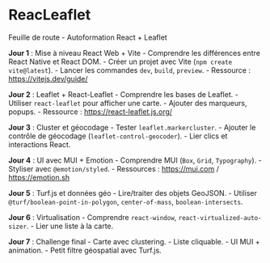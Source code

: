 # ReacLeaflet
Feuille de route - Autoformation React + Leaflet


**Jour 1** : Mise à niveau React Web + Vite - Comprendre les différences entre React Native et React DOM. - Créer un projet avec Vite (`npm create vite@latest`). - Lancer les commandes `dev`, `build`, `preview`. - Ressource : https://vitejs.dev/guide/

 **Jour 2** : Leaflet + React-Leaflet - Comprendre les bases de Leaflet. - Utiliser `react-leaflet` pour afficher une carte. - Ajouter des marqueurs, popups. - Ressource : https://react-leaflet.js.org/

**Jour 3** : Cluster et géocodage - Tester `leaflet.markercluster`. - Ajouter le contrôle de géocodage (`leaflet-control-geocoder`). - Lier clics et interactions React.

**Jour 4** : UI avec MUI + Emotion - Comprendre MUI (`Box`, `Grid`, `Typography`). - Styliser avec `@emotion/styled`. - Ressources : https://mui.com / https://emotion.sh

 **Jour 5** : Turf.js et données géo - Lire/traiter des objets GeoJSON. - Utiliser `@turf/boolean-point-in-polygon`, `center-of-mass`, `boolean-intersects`.

**Jour 6** : Virtualisation - Comprendre `react-window`, `react-virtualized-auto-sizer`. - Lier une liste à la carte.

**Jour 7** : Challenge final - Carte avec clustering. - Liste cliquable. - UI MUI + animation. - Petit filtre géospatial avec Turf.js.
